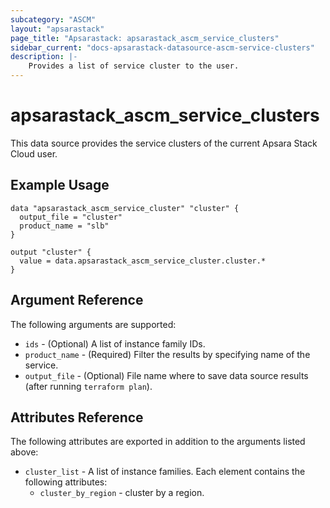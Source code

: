 ```yaml
---
subcategory: "ASCM"
layout: "apsarastack"
page_title: "Apsarastack: apsarastack_ascm_service_clusters"
sidebar_current: "docs-apsarastack-datasource-ascm-service-clusters"
description: |-
    Provides a list of service cluster to the user.
---
```


# apsarastack\_ascm_service_clusters

This data source provides the service clusters of the current Apsara Stack Cloud user.

## Example Usage

```
data "apsarastack_ascm_service_cluster" "cluster" {
  output_file = "cluster"
  product_name = "slb"
}

output "cluster" {
  value = data.apsarastack_ascm_service_cluster.cluster.*
}
```

## Argument Reference

The following arguments are supported:

* `ids` - (Optional) A list of instance family IDs.
* `product_name` - (Required) Filter the results by specifying name of the service.
* `output_file` - (Optional) File name where to save data source results (after running `terraform plan`).

## Attributes Reference

The following attributes are exported in addition to the arguments listed above:

* `cluster_list` - A list of instance families. Each element contains the following attributes:
    * `cluster_by_region` - cluster by a region.
